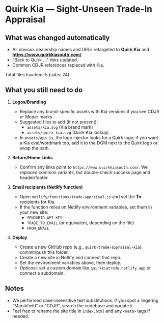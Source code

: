 # Quirk Kia — Sight-Unseen Trade-In Appraisal


## What was changed automatically
- All obvious dealership names and URLs retargeted to **Quirk Kia** and **https://www.quirkkiasouth.com/**.
- "Back to Quirk …" links updated.
- Common CDJR references replaced with Kia.

Total files touched: 5 (subs: 24).

## What you still need to do
1. **Logos/Branding**
   - Replace any brand-specific assets with Kia versions if you see CDJR or Mopar marks.
   - Suggested files to add (if not present):
     - `assets/kia.svg` (Kia brand mark)
     - `assets/quirk-kia.svg` (Quirk Kia lockup)
   - In `assets/app.js`, the logo injector looks for a Quirk logo; if you want a Kia oval/wordmark too, add it to the DOM next to the Quirk logo or swap the path.

2. **Return/Home Links**
   - Confirm any links point to `https://www.quirkkiasouth.com/`. We replaced common variants, but double-check success page and header/footer.

3. **Email recipients (Netlify function)**
   - Open `netlify/functions/trade-appraisal.js` and set the **To** recipients for Kia.
   - If the function relies on Netlify environment variables, set them in your new site:
     - `SENDGRID_API_KEY`
     - `TRADE_TO_EMAIL` (or equivalent, depending on the file)
     - `FROM_EMAIL`

4. **Deploy**
   - Create a new GitHub repo (e.g., `quirk-trade-appraisal-kia`), commit/push this folder.
   - Create a new site in Netlify and connect that repo.
   - Set the environment variables above, then deploy.
   - Optional: set a custom domain like `quirkkiatrade.netlify.app` or connect a subdomain.

## Notes
- We performed case-insensitive text substitutions. If you spot a lingering "Marshfield" or "CDJR", search the codebase and update it.
- Feel free to rename the site title in `index.html` and any `<meta>` tags if needed.
